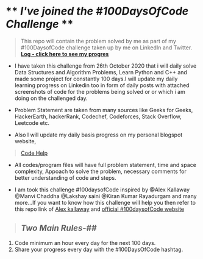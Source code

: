 # ** ***I've joined the #100DaysOfCode Challenge*** **
> This repo will contain the problem solved by me as part of my #100DaysofCode challenge taken up by me on LinkedIn and Twitter.  
> **[Log - click here to see my progres](https://github.com/IamBikramPurkait/100DaysofCode/blob/main/log.md)**

* I have taken this challenge from 26th October 2020 that i will daily solve Data Structures and Algorithm Problems, Learn Python and C++ and made some project for constantly 100 days.I will update my daily learning progress on Linkedin too in form of daily posts with attached screenshots of code for the problems being solved or or which i am doing on the challenged day.

* Problem Statement are taken from many sources like Geeks for Geeks, HackerEarth, hackerRank, Codechef, Codeforces, Stack Overflow, Leetcode etc.

* Also I will update my daily basis progress on my personal blogspot website,  
> [Code Help](https://codewithbikram.blogspot.com) 

* All codes/program files will have full problem statement, time and space complexity, Appoach to solve the problem, necessary comments for better understanding of code and steps.

* I am took this challenge #100daysofCode inspired by @Alex Kallaway @Manvi Chaddha @Lakshay saini @Kiran Kumar Rayadurgam and many more...If you want to know how this challenge will help you then refer to this repo link of [Alex kallaway](https://github.com/Kallaway/100-days-of-code) and [official #100daysofCode website](https://www.100daysofcode.com)

> ## ***Two Main Rules-##***  
1. Code minimum an hour every day for the next 100 days.  
2. Share your progress every day with the #100DaysOfCode hashtag.




